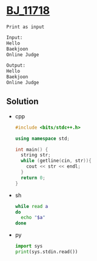 # [BJ_11718](https://acmicpc.net/problem/11718)

```en
Print as input
```

```txt
Input:
Hello
Baekjoon
Online Judge

Output:
Hello
Baekjoon
Online Judge
```

## Solution

* cpp

  ```cpp
  #include <bits/stdc++.h>

  using namespace std;

  int main() {
    string str;
    while (getline(cin, str)){
      cout << str << endl;
    }
    return 0;
  }
  ```

* sh

  ```sh
  while read a
  do
    echo "$a"
  done
  ```

* py

  ```py
  import sys
  print(sys.stdin.read())
  ```
